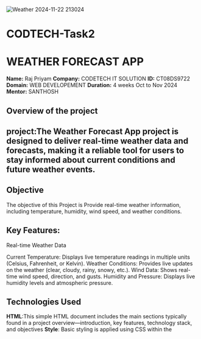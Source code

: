 
![Weather 2024-11-22 213024](https://github.com/user-attachments/assets/91376d5e-0309-4122-bfbd-87798c4b3f56)
# CODTECH-Task2
# WEATHER FORECAST APP

**Name:** Raj Priyam
**Company:**  CODETECH IT SOLUTION
**ID:** CT08DS9722
**Domain:** WEB DEVELOPEMENT
**Duration:** 4 weeks Oct to Nov 2024
**Mentor:** SANTHOSH


## Overview of the project

## project:The Weather Forecast App project is designed to deliver real-time weather data and forecasts, making it a reliable tool for users to stay informed about current conditions and future weather events. 

## Objective
The objective of this Project is Provide real-time weather information, including temperature, humidity, wind speed, and weather conditions.

## Key Features:
Real-time Weather Data

Current Temperature: Displays live temperature readings in multiple units (Celsius, Fahrenheit, or Kelvin).
Weather Conditions: Provides live updates on the weather (clear, cloudy, rainy, snowy, etc.).
Wind Data: Shows real-time wind speed, direction, and gusts.
Humidity and Pressure: Displays live humidity levels and atmospheric pressure.


## Technologies Used
**HTML**:This simple HTML document includes the main sections typically found in a project overview—introduction, key features, technology stack, and objectives
**Style**: Basic styling is applied using CSS within the <style> tag to ensure readability and visual appeal
**Javascript**: JavaScript runtime environment to build scalable and efficient back-end services.
